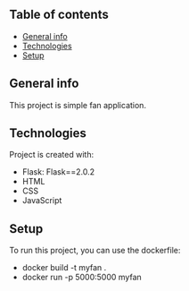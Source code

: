 ## Table of contents
* [General info](#general-info)
* [Technologies](#technologies)
* [Setup](#setup)

## General info
This project is simple fan application.
	
## Technologies
Project is created with:
* Flask: Flask==2.0.2
* HTML
* CSS
* JavaScript
	
## Setup
To run this project, you can use the dockerfile:
* docker build -t myfan .
* docker run -p 5000:5000 myfan

